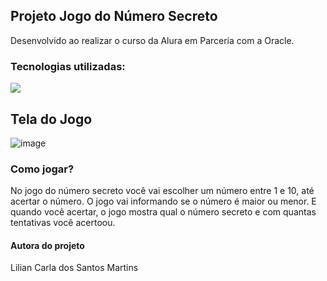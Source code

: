 ## Projeto Jogo do Número Secreto
Desenvolvido ao realizar o curso da Alura em Parceria com a Oracle.

### Tecnologias utilizadas:

<img src = "img/ícones-js-css-html.png">

## Tela do Jogo

![image](https://github.com/user-attachments/assets/366c6f0b-e881-48f7-886f-445599912450)

### Como jogar?

No jogo do número secreto você vai escolher um número entre 1 e 10, até acertar o número.
O jogo vai informando se o número é maior ou menor.
E quando você acertar, o jogo mostra qual o número secreto e com quantas tentativas você acertoou.



#### Autora do projeto

Lilian Carla dos Santos Martins 

